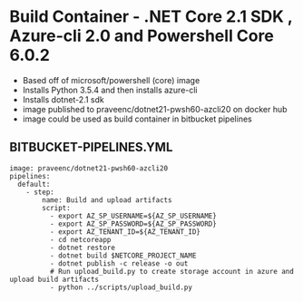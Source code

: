 # Build Container - .NET Core 2.1 SDK , Azure-cli 2.0 and Powershell Core 6.0.2

* Based off of microsoft/powershell (core) image
* Installs Python 3.5.4 and then installs azure-cli
* Installs dotnet-2.1 sdk 
* image published to praveenc/dotnet21-pwsh60-azcli20 on docker hub
* image could be used as build container in bitbucket pipelines

## BITBUCKET-PIPELINES.YML
```
image: praveenc/dotnet21-pwsh60-azcli20
pipelines:
  default:
    - step:
        name: Build and upload artifacts
        script:
          - export AZ_SP_USERNAME=${AZ_SP_USERNAME}
          - export AZ_SP_PASSWORD=${AZ_SP_PASSWORD}
          - export AZ_TENANT_ID=${AZ_TENANT_ID}
          - cd netcoreapp
          - dotnet restore
          - dotnet build $NETCORE_PROJECT_NAME
          - dotnet publish -c release -o out
          # Run upload_build.py to create storage account in azure and upload build artifacts
          - python ../scripts/upload_build.py

```
